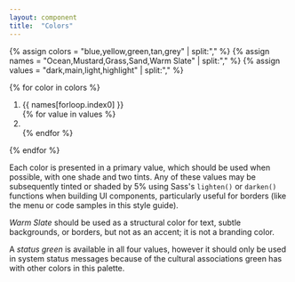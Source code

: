 ```yaml
---
layout: component
title:  "Colors"
---
```


{% assign colors = "blue,yellow,green,tan,grey" | split:"," %}
{% assign names = "Ocean,Mustard,Grass,Sand,Warm Slate" | split:"," %}
{% assign values = "dark,main,light,highlight" | split:"," %}

<div class="styleguide-swatches">
  {% for color in colors %}
  <ol class="{{ color }}">
    <li class="title">
      {{ names[forloop.index0] }}
    </li>
    {% for value in values %}
      <li class="{{ value }}">
        <span></span>
        <div class="accent high"></div>
        <div class="accent low"></div>
      </li>
    {% endfor %}
  </ol>
  {% endfor %}
</div>

Each color is presented in a primary value, which should be used when possible,
with one shade and two tints. Any of these values may be subsequently tinted or
shaded by 5% using Sass's `lighten()` or `darken()` functions when building UI
components, particularly useful for borders (like the menu or code samples in
this style guide).

_Warm Slate_ should be used as a structural color for text, subtle backgrounds,
or borders, but not as an accent; it is not a branding color.

A <em class="status-green">status green</em> is available in all four values,
however it should only be used in system status messages because of the
cultural associations green has with other colors in this palette.
